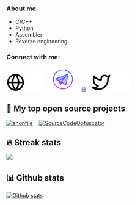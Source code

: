 ### About me

- C/C++
- Python
- Assembler
- Reverse engineering

### Connect with me:

[![website](./img/globe-light.svg)](https://nexan.pro#gh-light-mode-only)
[![website](./img/globe-dark.svg)](https://nexan.pro#gh-dark-mode-only)
&nbsp;&nbsp; 
[![website](./img/telegram-app.svg)](https://t.me/nexan_pro)
&nbsp;&nbsp;
<img src="./img/protonmail.svg" width=2.6% height=2.6%>
&nbsp;&nbsp;
[![website](./img/twitter-light.svg)](https://twitter.com/0x000N3X4N#gh-light-mode-only)
[![website](./img/twitter-dark.svg)](https://twitter.com/0x000N3X4N#gh-dark-mode-only)

## 📘 My top open source projects

<p align="left">
  <a href="https://github.com/0x000N3X4N/anonfile"><img width="500" src="https://github-readme-stats-nu-ebon.vercel.app/api/pin/?username=0x000N3X4N&repo=anonfile&theme=nightowl&bg_color=1F222E&title_color=F85D7F&hide_border=true&icon_color=F8D866&show_icons=false" alt="anonfile"></a>
  &nbsp;&nbsp;
  <a href="https://github.com/0x000N3X4N/SourceCodeObfuscator"><img width="500" src="https://github-readme-stats-nu-ebon.vercel.app/api/pin/?username=0x000N3X4N&repo=SourceCodeObfuscator&theme=nightowl&bg_color=1F222E&title_color=F85D7F&hide_border=true&icon_color=F8D866&show_icons=false" alt="SourceCodeObfuscator"></a>
  </p>

## 🔥 Streak stats
<a href="https://nexan.pro">
  <img src="https://github-readme-streak-stats1337.herokuapp.com/?user=0x000N3X4N&theme=buefy-dark" />
</a>
<br/>

## 📊 Github stats
[![Github stats](https://github-readme-stats-nu-ebon.vercel.app/api?username=0x000N3X4N&show_icons=true&theme=nightowl)](https://github.com/0x000N3X4N/github-readme-stats)


<!--
**0x000N3X4N/0x000N3X4N** is a ✨ _special_ ✨ repository because its `README.md` (this file) appears on your GitHub profile.

Here are some ideas to get you started:

- 🔭 I’m currently working on ...
- 🌱 I’m currently learning ...
- 👯 I’m looking to collaborate on ...
- 🤔 I’m looking for help with ...
- 💬 Ask me about ...
- 📫 How to reach me: ...
- 😄 Pronouns: ...
- ⚡ Fun fact: ...
-->
